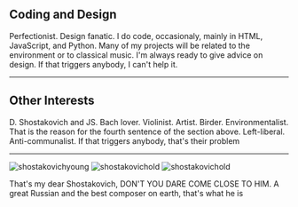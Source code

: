 ## Coding and Design
Perfectionist. Design fanatic. I do code, occasionaly, mainly in HTML, JavaScript, and Python. Many of my projects will be related to the environment or to classical music. I'm always ready to give advice on design. If that triggers anybody, I can't help it. 

***

## Other Interests
D. Shostakovich and JS. Bach lover. Violinist. Artist. Birder. Environmentalist. That is the reason for the fourth sentence of the section above. Left-liberal. Anti-communalist. If that triggers anybody, that's their problem

***
![shostakovichyoung](https://media.discordapp.net/attachments/793381314199945216/816708969795289118/DUepjSSXcAE6pon.jpg?width=402&height=532)
![shostakovichold](https://cdn.radiofrance.fr/s3/cruiser-production/2018/08/b4796e66-e8fd-441a-909a-c263e4942e7f/600x337_gettyimages-919611794.jpg)
![shostakovichold](https://www.wrti.org/sites/wrti/files/styles/x_large/public/202002/Shostakovich_Getty_1200px.jpg)

That's my dear Shostakovich, DON'T YOU DARE COME CLOSE TO HIM.
A great Russian and the best composer on earth, that's what he is
